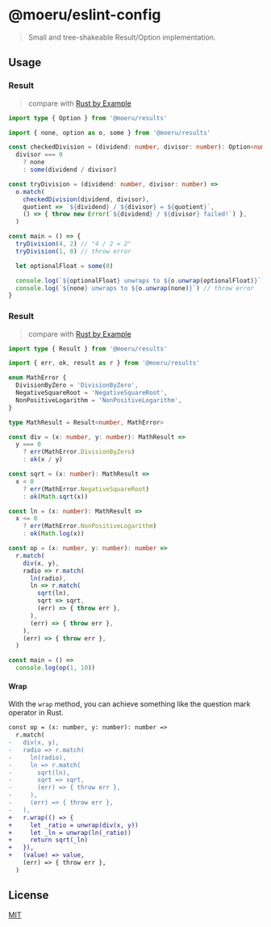 # @moeru/eslint-config

> Small and tree-shakeable Result/Option implementation.

## Usage

### Result

> compare with [Rust by Example](https://doc.rust-lang.org/rust-by-example/std/option.html)

```ts
import type { Option } from '@moeru/results'

import { none, option as o, some } from '@moeru/results'

const checkedDivision = (dividend: number, divisor: number): Option<number> =>
  divisor === 0
    ? none
    : some(dividend / divisor)

const tryDivision = (dividend: number, divisor: number) =>
  o.match(
    checkedDivision(dividend, divisor),
    quotient => `${dividend} / ${divisor} = ${quotient}`,
    () => { throw new Error(`${dividend} / ${divisor} failed!`) },
  )

const main = () => {
  tryDivision(4, 2) // "4 / 2 = 2"
  tryDivision(1, 0) // throw error

  let optionalFloat = some(0)

  console.log(`${optionalFloat} unwraps to ${o.unwrap(optionalFloat)}`)
  console.log(`${none} unwraps to ${o.unwrap(none)}`) // throw error
}
```

### Result

> compare with [Rust by Example](https://doc.rust-lang.org/rust-by-example/std/result.html)

```ts
import type { Result } from '@moeru/results'

import { err, ok, result as r } from '@moeru/results'

enum MathError {
  DivisionByZero = 'DivisionByZero',
  NegativeSquareRoot = 'NegativeSquareRoot',
  NonPositiveLogarithm = 'NonPositiveLogarithm',
}

type MathResult = Result<number, MathError>

const div = (x: number, y: number): MathResult =>
  y === 0
    ? err(MathError.DivisionByZero)
    : ok(x / y)

const sqrt = (x: number): MathResult =>
  x < 0
    ? err(MathError.NegativeSquareRoot)
    : ok(Math.sqrt(x))

const ln = (x: number): MathResult =>
  x <= 0
    ? err(MathError.NonPositiveLogarithm)
    : ok(Math.log(x))

const op = (x: number, y: number): number =>
  r.match(
    div(x, y),
    radio => r.match(
      ln(radio),
      ln => r.match(
        sqrt(ln),
        sqrt => sqrt,
        (err) => { throw err },
      ),
      (err) => { throw err },
    ),
    (err) => { throw err },
  )

const main = () =>
  console.log(op(1, 10))
```

#### Wrap

With the `wrap` method, you can achieve something like the question mark operator in Rust.

```diff
const op = (x: number, y: number): number =>
  r.match(
-   div(x, y),
-   radio => r.match(
-     ln(radio),
-     ln => r.match(
-       sqrt(ln),
-       sqrt => sqrt,
-       (err) => { throw err },
-     ),
-     (err) => { throw err },
-   ),
+   r.wrap(() => {
+     let _ratio = unwrap(div(x, y))
+     let _ln = unwrap(ln(_ratio))
+     return sqrt(_ln)
+   }),
+   (value) => value,
    (err) => { throw err },
  )
```

## License

[MIT](../../LICENSE.md)
